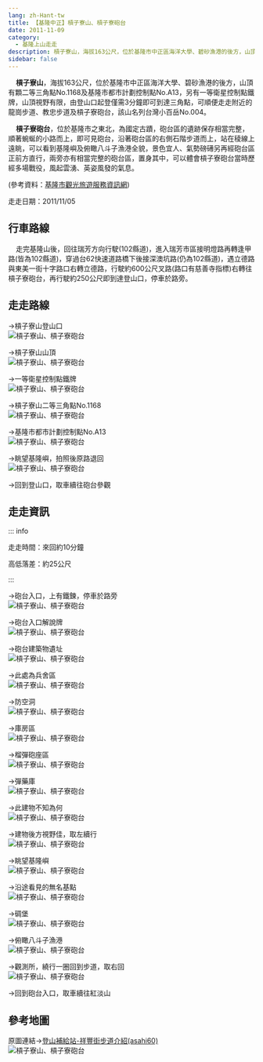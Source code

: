 ```yaml
---
lang: zh-Hant-tw
title: 【基隆中正】槓子寮山、槓子寮砲台
date: 2011-11-09
category: 
  - 基隆上山走走
description: 槓子寮山，海拔163公尺，位於基隆市中正區海洋大學、碧砂漁港的後方，山頂有顆二等三角點No.1168及基隆市都市計劃控制點No.A13，另有一等衛星控制點鐵牌，山頂視野有限，由登山口起登僅需3分鐘即可到達三角點，可順便走走附近的龍崗步道、教忠步道及槓子寮砲台，該山名列台灣小百岳No.004。 槓子寮砲台，位於基隆市之東北，為國定古蹟，砲台區的遺跡保存相當完整，順著蜿蜒的小路而上，即可見砲台，沿著砲台區的右側石階步道而上，站在稜線上遠眺，可以看到基隆嶼及俯瞰八斗子漁港全貌，景色宜人、氣勢磅礡另再經砲台區正前方直行，兩旁亦有相當完整的砲台區，置身其中，可以體會槓子寮砲台當時歷經多場戰役，風起雲湧、英姿風發的氣息。(參考資料：[基隆市觀光旅遊服務資訊網](http://tour.klcg.gov.tw/b/b01_01.asp?sid=31&id=362))
sidebar: false
---
```


    **槓子寮山**，海拔163公尺，位於基隆市中正區海洋大學、碧砂漁港的後方，山頂有顆二等三角點No.1168及基隆市都市計劃控制點No.A13，另有一等衛星控制點鐵牌，山頂視野有限，由登山口起登僅需3分鐘即可到達三角點，可順便走走附近的龍崗步道、教忠步道及槓子寮砲台，該山名列台灣小百岳No.004。  

<!-- more -->

    **槓子寮砲台**，位於基隆市之東北，為國定古蹟，砲台區的遺跡保存相當完整，順著蜿蜒的小路而上，即可見砲台，沿著砲台區的右側石階步道而上，站在稜線上遠眺，可以看到基隆嶼及俯瞰八斗子漁港全貌，景色宜人、氣勢磅礡另再經砲台區正前方直行，兩旁亦有相當完整的砲台區，置身其中，可以體會槓子寮砲台當時歷經多場戰役，風起雲湧、英姿風發的氣息。

(參考資料：[基隆市觀光旅遊服務資訊網](http://tour.klcg.gov.tw/b/b01_01.asp?sid=31&id=362))

走走日期：2011/11/05

## 行車路線
    走完基隆山後，回往瑞芳方向行駛(102縣道)，進入瑞芳市區接明燈路再轉逢甲路(皆為102縣道)，穿過台62快速道路橋下後接深澳坑路(仍為102縣道)，遇立德路與東美一街十字路口右轉立德路，行駛約600公尺叉路(路口有慈善寺指標)右轉往槓子寮砲台，再行駛約250公尺即到達登山口，停車於路旁。

## 走走路線
→槓子寮山登山口  
![槓子寮山、槓子寮砲台](https://1013399.github.io/image-4/230/201994824_l.jpg)

→槓子寮山山頂  
![槓子寮山、槓子寮砲台](https://1013399.github.io/image-4/230/201994836_l.jpg)

→一等衛星控制點鐵牌  
![槓子寮山、槓子寮砲台](https://1013399.github.io/image-4/230/201994867_l.jpg)

→槓子寮山二等三角點No.1168  
![槓子寮山、槓子寮砲台](https://1013399.github.io/image-4/230/201994844_l.jpg)

→基隆市都市計劃控制點No.A13  
![槓子寮山、槓子寮砲台](https://1013399.github.io/image-4/230/201994852_l.jpg)

→眺望基隆嶼，拍照後原路退回  
![槓子寮山、槓子寮砲台](https://1013399.github.io/image-4/230/201994858_l.jpg)

→回到登山口，取車續往砲台參觀

## 走走資訊

::: info

走走時間：來回約10分鐘

高低落差：約25公尺

:::

→砲台入口，上有鐵鍊，停車於路旁  
![槓子寮山、槓子寮砲台](https://1013399.github.io/image-4/230/201994874_l.jpg)

→砲台入口解說牌  
![槓子寮山、槓子寮砲台](https://1013399.github.io/image-4/230/201994882_l.jpg)

→砲台建築物遺址  
![槓子寮山、槓子寮砲台](https://1013399.github.io/image-4/230/201994887_l.jpg)

→此處為兵舍區  
![槓子寮山、槓子寮砲台](https://1013399.github.io/image-4/230/201994895_l.jpg)

→防空洞  
![槓子寮山、槓子寮砲台](https://1013399.github.io/image-4/230/201994906_l.jpg)

→庫房區  
![槓子寮山、槓子寮砲台](https://1013399.github.io/image-4/230/201994917_l.jpg)

→榴彈砲座區  
![槓子寮山、槓子寮砲台](https://1013399.github.io/image-4/230/201994927_l.jpg)

→彈藥庫  
![槓子寮山、槓子寮砲台](https://1013399.github.io/image-4/230/201994938_l.jpg)

→此建物不知為何  
![槓子寮山、槓子寮砲台](https://1013399.github.io/image-4/230/201994940_l.jpg)

→建物後方視野佳，取左續行  
![槓子寮山、槓子寮砲台](https://1013399.github.io/image-4/230/201995006_l.jpg)

→眺望基隆嶼  
![槓子寮山、槓子寮砲台](https://1013399.github.io/image-4/230/201995004_l.jpg)

→沿途看見的無名基點  
![槓子寮山、槓子寮砲台](https://1013399.github.io/image-4/230/201994947_l.jpg)

→碉堡  
![槓子寮山、槓子寮砲台](https://1013399.github.io/image-4/230/201994959_l.jpg)

→俯瞰八斗子漁港  
![槓子寮山、槓子寮砲台](https://1013399.github.io/image-4/230/201994965_l.jpg)

→觀測所，繞行一圈回到步道，取右回  
![槓子寮山、槓子寮砲台](https://1013399.github.io/image-4/230/201994818_l.jpg)

→回到砲台入口，取車續往紅淡山

## 參考地圖
原圖連結→[登山補給站-祥豐街步道介紹(asahi60)](http://www.keepon.com.tw/ActiveSite/Article/One.asp?ArticleID=5129)  
![槓子寮山、槓子寮砲台](https://1013399.github.io/image-4/230/201995146_l.jpg)